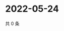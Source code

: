 # 2022-05-24

共 0 条

<!-- BEGIN WEIBO -->
<!-- 最后更新时间 Tue May 24 2022 23:18:15 GMT+0800 (China Standard Time) -->

<!-- END WEIBO -->

